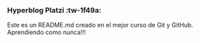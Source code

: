 ### Hyperblog Platzi :tw-1f49a: 

Este es un README.md creado en el mejor curso de Git y GitHub.
Aprendiendo como nunca!!!